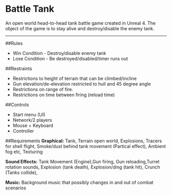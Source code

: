 # Battle Tank
An open world head-to-head tank battle game created in Unreal 4. The object of the game is to stay alive and destroy/disable the enemy tank.
****

##Rules
* Win Condition - Destroy/disable enemy tank
* Lose Condition - Be destroyed/disabled/timer runs out

##Restraints
* Restrictions to height of terrain that can be climbed/incline
* Gun elevation/de-elevation restricted to hull and 45 degree angle
* Restrictions on range of fire.
* Restrictions on time between firing (reload time)

##Controls
* Start menu (UI)
* Network/2 players
* Mouse + Keyboard
* Controller

##Requirements
__Graphical:__ Tank, Terrain open world, Explosions, Tracers for shell flight, Smoke/dust behind tank movement (Partical effect), Ambient fog etc, Texturing 

__Sound Effects:__ Tank Movement (Engine),Gun firing, Gun reloading,Turret rotation sounds, Explosion (tank death), Explosion/ding (tank hit), Crunch (Tanks collide), 

__Music:__ Background music that possibly changes in and out of combat scenarios

